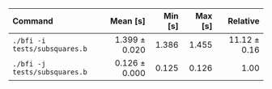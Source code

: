 | Command | Mean [s] | Min [s] | Max [s] | Relative |
|:---|---:|---:|---:|---:|
| `./bfi -i tests/subsquares.b` | 1.399 ± 0.020 | 1.386 | 1.455 | 11.12 ± 0.16 |
| `./bfi -j tests/subsquares.b` | 0.126 ± 0.000 | 0.125 | 0.126 | 1.00 |
